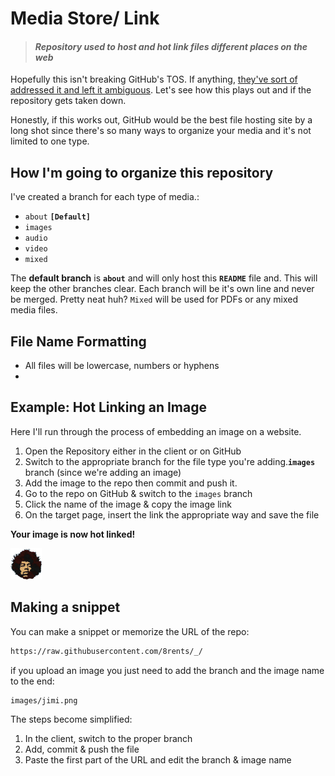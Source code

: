 # Media Store/ Link
> #### *Repository used to host and hot link files different places on the web*

Hopefully this isn't breaking GitHub's TOS. If anything, [they've sort of addressed it and left it ambiguous](https://github.community/t/uploading-an-image-to-a-github-repo-to-hotlink-from-a-site/1889). Let's see how this plays out and if the repository gets taken down.

Honestly, if this works out, GitHub would be the best file hosting site by a long shot since there's so many ways to organize your media and it's not limited to one type.

## How I'm going to organize this repository

I've created a branch for each type of media.:

- `about` __`[Default]`__
- `images`
- `audio`
- `video`
- `mixed`

The **default branch** is **`about`** and will only host this **`README`** file and. This will keep the other branches clear. Each branch will be it's own line and never be merged. Pretty neat huh? `Mixed` will be used for PDFs or any mixed media files.

## File Name Formatting

- All files will be lowercase, numbers or hyphens
- 

## Example: Hot Linking an Image

Here I'll run through the process of embedding an image on a website.

1. Open the Repository either in the client or on GitHub
2. Switch to the appropriate branch for the file type you're adding.**`images`** branch (since we're adding an image)
3. Add the image to the repo then commit and push it.
4. Go to the repo on GitHub & switch to the `images` branch
5. Click the name of the image & copy the image link
6. On the target page, insert the link the appropriate way and save the file

__Your image is now hot linked!__

![Jimi Test](https://raw.githubusercontent.com/8rents/_/images/jimi.png)

## Making a snippet

You can make a snippet or memorize the URL of the repo:

```bash
https://raw.githubusercontent.com/8rents/_/
```

if you upload an image you just need to add the branch and the image name to the end:

```bash
images/jimi.png
```

The steps become simplified:

1. In the client, switch to the proper branch
2. Add, commit & push the file
3. Paste the first part of the URL and edit the branch & image name


